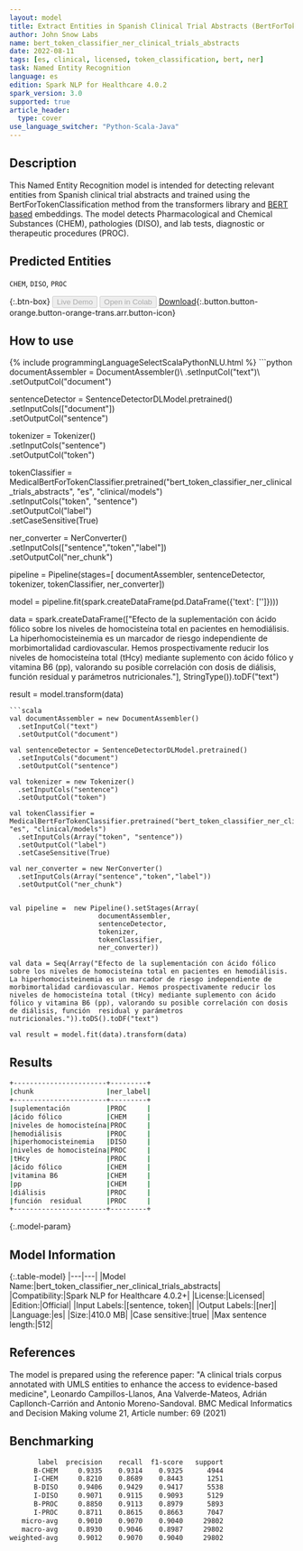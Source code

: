 ```yaml
---
layout: model
title: Extract Entities in Spanish Clinical Trial Abstracts (BertForTokenClassification)
author: John Snow Labs
name: bert_token_classifier_ner_clinical_trials_abstracts
date: 2022-08-11
tags: [es, clinical, licensed, token_classification, bert, ner]
task: Named Entity Recognition
language: es
edition: Spark NLP for Healthcare 4.0.2
spark_version: 3.0
supported: true
article_header:
  type: cover
use_language_switcher: "Python-Scala-Java"
---
```


## Description

This Named Entity Recognition model is intended for detecting relevant entities from Spanish clinical trial abstracts and trained using the BertForTokenClassification method from the transformers library and [BERT based](https://huggingface.co/dccuchile/bert-base-spanish-wwm-cased) embeddings. 
The model detects Pharmacological and Chemical Substances (CHEM), pathologies (DISO), and lab tests, diagnostic or therapeutic procedures (PROC).

## Predicted Entities

`CHEM`, `DISO`, `PROC`

{:.btn-box}
<button class="button button-orange" disabled>Live Demo</button>
<button class="button button-orange" disabled>Open in Colab</button>
[Download](https://s3.amazonaws.com/auxdata.johnsnowlabs.com/clinical/models/bert_token_classifier_ner_clinical_trials_abstracts_es_4.0.2_3.0_1660229117151.zip){:.button.button-orange.button-orange-trans.arr.button-icon}

## How to use



<div class="tabs-box" markdown="1">
{% include programmingLanguageSelectScalaPythonNLU.html %}
```python
documentAssembler = DocumentAssembler()\
  .setInputCol("text")\
  .setOutputCol("document")

sentenceDetector = SentenceDetectorDLModel.pretrained()\
  .setInputCols(["document"])\
  .setOutputCol("sentence")

tokenizer = Tokenizer()\
  .setInputCols("sentence")\
  .setOutputCol("token")

tokenClassifier = MedicalBertForTokenClassifier.pretrained("bert_token_classifier_ner_clinical_trials_abstracts", "es", "clinical/models")\
  .setInputCols("token", "sentence")\
  .setOutputCol("label")\
  .setCaseSensitive(True)

ner_converter = NerConverter()\
  .setInputCols(["sentence","token","label"])\
  .setOutputCol("ner_chunk")


pipeline =  Pipeline(stages=[
                      documentAssembler,
                      sentenceDetector,
                      tokenizer,
                      tokenClassifier,
                      ner_converter])

model = pipeline.fit(spark.createDataFrame(pd.DataFrame({'text': ['']})))


data = spark.createDataFrame(["Efecto de la suplementación con ácido fólico sobre los niveles de homocisteína total en pacientes en hemodiálisis. La hiperhomocisteinemia es un marcador de riesgo independiente de morbimortalidad cardiovascular. Hemos prospectivamente reducir los niveles de homocisteína total (tHcy) mediante suplemento con ácido fólico y vitamina B6 (pp), valorando su posible correlación con dosis de diálisis, función  residual y parámetros nutricionales."], StringType()).toDF("text")
                              
result = model.transform(data)

```
```scala
val documentAssembler = new DocumentAssembler()
  .setInputCol("text")
  .setOutputCol("document")

val sentenceDetector = SentenceDetectorDLModel.pretrained()
  .setInputCols("document")
  .setOutputCol("sentence")

val tokenizer = new Tokenizer()
  .setInputCols("sentence")
  .setOutputCol("token")

val tokenClassifier = MedicalBertForTokenClassifier.pretrained("bert_token_classifier_ner_clinical_trials_abstracts", "es", "clinical/models")
  .setInputCols(Array("token", "sentence"))
  .setOutputCol("label")
  .setCaseSensitive(True)

val ner_converter = new NerConverter()
  .setInputCols(Array("sentence","token","label"))
  .setOutputCol("ner_chunk")


val pipeline =  new Pipeline().setStages(Array(
                      documentAssembler,
                      sentenceDetector,
                      tokenizer,
                      tokenClassifier,
                      ner_converter))

val data = Seq(Array("Efecto de la suplementación con ácido fólico sobre los niveles de homocisteína total en pacientes en hemodiálisis. La hiperhomocisteinemia es un marcador de riesgo independiente de morbimortalidad cardiovascular. Hemos prospectivamente reducir los niveles de homocisteína total (tHcy) mediante suplemento con ácido fólico y vitamina B6 (pp), valorando su posible correlación con dosis de diálisis, función  residual y parámetros nutricionales.")).toDS().toDF("text")

val result = model.fit(data).transform(data)
```
</div>

## Results

```bash
+-----------------------+---------+
|chunk                  |ner_label|
+-----------------------+---------+
|suplementación         |PROC     |
|ácido fólico           |CHEM     |
|niveles de homocisteína|PROC     |
|hemodiálisis           |PROC     |
|hiperhomocisteinemia   |DISO     |
|niveles de homocisteína|PROC     |
|tHcy                   |PROC     |
|ácido fólico           |CHEM     |
|vitamina B6            |CHEM     |
|pp                     |CHEM     |
|diálisis               |PROC     |
|función  residual      |PROC     |
+-----------------------+---------+
```

{:.model-param}
## Model Information

{:.table-model}
|---|---|
|Model Name:|bert_token_classifier_ner_clinical_trials_abstracts|
|Compatibility:|Spark NLP for Healthcare 4.0.2+|
|License:|Licensed|
|Edition:|Official|
|Input Labels:|[sentence, token]|
|Output Labels:|[ner]|
|Language:|es|
|Size:|410.0 MB|
|Case sensitive:|true|
|Max sentence length:|512|

## References

The model is prepared using the reference paper: "A clinical trials corpus annotated with UMLS entities to enhance the access to evidence-based medicine", Leonardo Campillos-Llanos, Ana Valverde-Mateos, Adrián Capllonch-Carrión and Antonio Moreno-Sandoval. BMC Medical Informatics and Decision Making volume 21, Article number: 69 (2021)

## Benchmarking

```bash
       label  precision    recall  f1-score   support
      B-CHEM     0.9335    0.9314    0.9325      4944
      I-CHEM     0.8210    0.8689    0.8443      1251
      B-DISO     0.9406    0.9429    0.9417      5538
      I-DISO     0.9071    0.9115    0.9093      5129
      B-PROC     0.8850    0.9113    0.8979      5893
      I-PROC     0.8711    0.8615    0.8663      7047
   micro-avg     0.9010    0.9070    0.9040     29802
   macro-avg     0.8930    0.9046    0.8987     29802
weighted-avg     0.9012    0.9070    0.9040     29802

```
